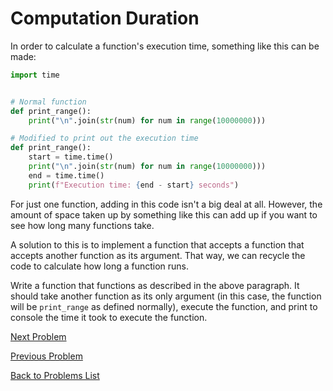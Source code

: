 # Computation Duration

In order to calculate a function's execution time, something like this can be made:

```python
import time


# Normal function
def print_range():
    print("\n".join(str(num) for num in range(10000000)))

# Modified to print out the execution time
def print_range():
    start = time.time()
    print("\n".join(str(num) for num in range(10000000)))
    end = time.time()
    print(f"Execution time: {end - start} seconds")
```

For just one function, adding in this code isn't a big deal at all. However, the 
amount of space taken up by something like this can add up if you want to see 
how long many functions take.

A solution to this is to implement a function that accepts a function that accepts
another function as its argument. That way, we can recycle the code to calculate 
how long a function runs.

Write a function that functions as described in the above paragraph. It should
take another function as its only argument (in this case, the function will be
`print_range` as defined normally), execute the function, and print to console
the time it took to execute the function.

[Next Problem](problem4.md)

[Previous Problem](problem2.md)

[Back to Problems List](../README.md)